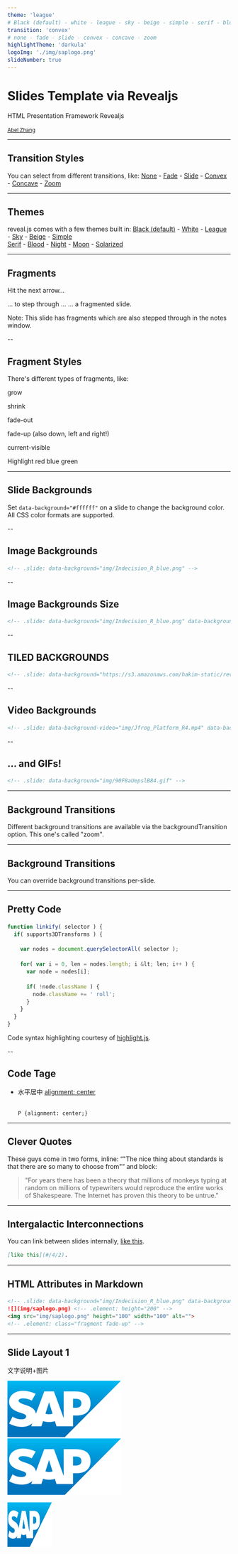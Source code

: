 ```yaml
---
theme: 'league'
# Black (default) - white - league - sky - beige - simple - serif - blood - night - moon - solarized
transition: 'convex'
# none - fade - slide - convex - concave - zoom
highlightTheme: 'darkula'
logoImg: './img/saplogo.png'
slideNumber: true
---
```


# Slides Template via Revealjs

HTML Presentation Framework Revealjs

<small>[Abel Zhang](https://people.wdf.sap.corp/profiles/I074174)</small> <!-- .element: class="fragment fade-up" -->

---

## Transition Styles

You can select from different transitions, like:
[None](?transition=none#/transitions) - [Fade](?transition=fade#/transitions) - [Slide](?transition=slide#/transitions) - [Convex](?transition=convex#/transitions) - [Concave](?transition=concave#/transitions) - [Zoom](?transition=zoom#/transitions)

---

## Themes

reveal.js comes with a few themes built in:
<a href="#" onclick="document.getElementById('theme').setAttribute('href','css/theme/black.css'); return false;">Black (default)</a> -
<a href="#" onclick="document.getElementById('theme').setAttribute('href','css/theme/white.css'); return false;">White</a> -
<a href="#" onclick="document.getElementById('theme').setAttribute('href','css/theme/league.css'); return false;">League</a> -
<a href="#" onclick="document.getElementById('theme').setAttribute('href','css/theme/sky.css'); return false;">Sky</a> -
<a href="#" onclick="document.getElementById('theme').setAttribute('href','css/theme/beige.css'); return false;">Beige</a> -
<a href="#" onclick="document.getElementById('theme').setAttribute('href','css/theme/simple.css'); return false;">Simple</a> <br>
<a href="#" onclick="document.getElementById('theme').setAttribute('href','css/theme/serif.css'); return false;">Serif</a> -
<a href="#" onclick="document.getElementById('theme').setAttribute('href','css/theme/blood.css'); return false;">Blood</a> -
<a href="#" onclick="document.getElementById('theme').setAttribute('href','css/theme/night.css'); return false;">Night</a> -
<a href="#" onclick="document.getElementById('theme').setAttribute('href','css/theme/moon.css'); return false;">Moon</a> -
<a href="#" onclick="document.getElementById('theme').setAttribute('href','css/theme/solarized.css'); return false;">Solarized</a>

---

## Fragments

Hit the next arrow...

... to step through ...
<span class="fragment">... a</span> <span class="fragment">fragmented</span> <span class="fragment">slide.</span>

Note:
This slide has fragments which are also stepped through in the notes window.

--

## Fragment Styles

There's different types of fragments, like:

grow <!-- .element: class="fragment grow" -->

shrink <!-- .element: class="fragment shrink" -->

fade-out <!-- .element: class="fragment fade-out " -->

fade-up (also down, left and right!) <!-- .element: class="fragment fade-up" -->

current-visible <!-- .element: class="fragment current-visible" -->

Highlight <span class="fragment highlight-red">red</span> <span class="fragment highlight-blue">blue</span> <span class="fragment highlight-green">green</span>

---

<!-- .slide: data-background="#ffffff" -->

## Slide Backgrounds

Set `data-background="#ffffff"` on a slide to change the background color. All CSS color formats are supported.

--

<!-- .slide: data-background="img/Indecision_R_blue.png" -->

## Image Backgrounds

```markdown
<!-- .slide: data-background="img/Indecision_R_blue.png" -->
```

--

<!-- .slide: data-background="img/Indecision_R_blue.png" data-background-size="800px"-->

## Image Backgrounds Size

```markdown
<!-- .slide: data-background="img/Indecision_R_blue.png" data-background-size="800px"-->
```

--

<!-- .slide: data-background="https://s3.amazonaws.com/hakim-static/reveal-js/image-placeholder.png" data-background-repeat="repeat" data-background-size="100px" -->

## TILED BACKGROUNDS

```markdown
<!-- .slide: data-background="https://s3.amazonaws.com/hakim-static/reveal-js/image-placeholder.png" data-background-repeat="repeat" data-background-size="100px" -->
```

--

<!-- .slide: data-background-video="img/Jfrog_Platform_R4.mp4" data-background-color="#000000" -->

## Video Backgrounds

```markdown
<!-- .slide: data-background-video="img/Jfrog_Platform_R4.mp4" data-background-color="#000000" -->
```

--

<!-- .slide: data-background="img/90F8aUepslB84.gif" -->

## ... and GIFs!

```markdown
<!-- .slide: data-background="img/90F8aUepslB84.gif" -->
```

---

<!-- .slide: data-transition="slide" data-background="#4d7e65" data-background-transition="zoom" -->

## Background Transitions

Different background transitions are available via the backgroundTransition option. This one's called "zoom".

---

<!-- .slide: data-transition="slide" data-background="#b5533c" data-background-transition="zoom" -->

## Background Transitions

You can override background transitions per-slide.

---

## Pretty Code

```js
function linkify( selector ) {
  if( supports3DTransforms ) {

    var nodes = document.querySelectorAll( selector );

    for( var i = 0, len = nodes.length; i &lt; len; i++ ) {
      var node = nodes[i];

      if( !node.className ) {
        node.className += ' roll';
      }
    }
  }
}
```

Code syntax highlighting courtesy of [highlight.js](http://softwaremaniacs.org/soft/highlight/en/description/).

--

## Code Tage

<ul><li>水平居中 <a href="http://dev.w3.org/csswg/css-box/#alignment">alignment: center</a>
<pre><code data-css>
P {alignment: center;}
</code></pre>
</ul>

</code>

---

## Clever Quotes

These guys come in two forms, inline: <q cite="http://searchservervirtualization.techtarget.com/definition/Our-Favorite-Technology-Quotations">"The nice thing about standards is that there are so many to choose from"</q> and block:

> "For years there has been a theory that millions of monkeys typing at random on millions of typewriters would reproduce the entire works of Shakespeare. The Internet has proven this theory to be untrue."

---

## Intergalactic Interconnections

You can link between slides internally, [like this](#/4/2).

```Markdown
[like this](#/4/2).
```

---

## HTML Attributes in Markdown

```Markdown
<!-- .slide: data-background="img/Indecision_R_blue.png" data-background-size="800px"-->
![](img/saplogo.png) <!-- .element: height="200" -->
<img src="img/saplogo.png" height="100" width="100" alt="">
<!-- .element: class="fragment fade-up" -->
```

---

## Slide Layout 1

文字说明+图片

![](img/saplogo.png)
![](img/saplogo.png) <!-- .element: height="200" -->

<img src="img/saplogo.png" height="100" width="100" alt="">
